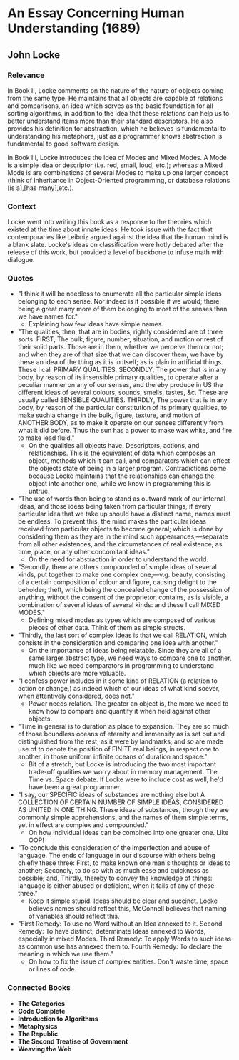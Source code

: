 # An Essay Concerning Human Understanding (1689)

## John Locke

### Relevance

In Book II, Locke comments on the nature of the nature of objects coming from the same type. He maintains that all objects are capable of relations and comparisons, an idea which serves as the basic foundation for all sorting algorithms, in addition to the idea that these relations can help us to better understand items more than their standard descriptors. He also provides his definition for abstraction, which he believes is fundamental to understanding his metaphors, just as a programmer knows abstraction is fundamental to good software design.

In Book III, Locke introduces the idea of Modes and Mixed Modes. A Mode is a simple idea or descriptor (i.e. red, small, loud, etc.); whereas a Mixed Mode is are combinations of several Modes to make up one larger concept (think of Inheritance in Object-Oriented programming, or database relations [is a],[has many],etc.).

### Context

Locke went into writing this book as a response to the theories which existed at the time about innate ideas. He took issue with the fact that contemporaries like Leibniz argued against the idea that the human mind is a blank slate. Locke's ideas on classification were hotly debated after the release of this work, but provided a level of backbone to infuse math with dialogue.

### Quotes

* "I think it will be needless to enumerate all the particular simple ideas belonging to each sense. Nor indeed is it possible if we would; there being a great many more of them belonging to most of the senses than we have names for."
  * Explaining how few ideas have simple names.
* "The qualities, then, that are in bodies, rightly considered are of three sorts: FIRST, The bulk, figure, number, situation, and motion or rest of their solid parts. Those are in them, whether we perceive them or not; and when they are of that size that we can discover them, we have by these an idea of the thing as it is in itself; as is plain in artificial things. These I call PRIMARY QUALITIES. SECONDLY, The power that is in any body, by reason of its insensible primary qualities, to operate after a peculiar manner on any of our senses, and thereby produce in US the different ideas of several colours, sounds, smells, tastes, &c. These are usually called SENSIBLE QUALITIES. THIRDLY, The power that is in any body, by reason of the particular constitution of its primary qualities, to make such a change in the bulk, figure, texture, and motion of ANOTHER BODY, as to make it operate on our senses differently from what it did before. Thus the sun has a power to make wax white, and fire to make lead fluid."
  * On the qualities all objects have. Descriptors, actions, and relationships. This is the equivalent of data which composes an object, methods which it can call, and comparators which can effect the objects state of being in a larger program. Contradictions come because Locke maintains that the relationships can change the object into another one, while we know in programming this is untrue.
* "The use of words then being to stand as outward mark of our internal ideas, and those ideas being taken from particular things, if every particular idea that we take up should have a distinct name, names must be endless. To prevent this, the mind makes the particular ideas received from particular objects to become general; which is done by considering them as they are in the mind such appearances,—separate from all other existences, and the circumstances of real existence, as time, place, or any other concomitant ideas."
  * On the need for abstraction in order to understand the world.
* "Secondly, there are others compounded of simple ideas of several kinds, put together to make one complex one;—v.g. beauty, consisting of a certain composition of colour and figure, causing delight to the beholder; theft, which being the concealed change of the possession of anything, without the consent of the proprietor, contains, as is visible, a combination of several ideas of several kinds: and these I call MIXED MODES."
  * Defining mixed modes as types which are composed of various pieces of other data. Think of them as simple structs.
* "Thirdly, the last sort of complex ideas is that we call RELATION, which consists in the consideration and comparing one idea with another."
  * On the importance of ideas being relatable. Since they are all of a same larger abstract type, we need ways to compare one to another, much like we need comparators in programming to understand which objects are more valuable.
* "I confess power includes in it some kind of RELATION (a relation to action or change,) as indeed which of our ideas of what kind soever, when attentively considered, does not."
  * Power needs relation. The greater an object is, the more we need to know how to compare and quantify it when held against other objects.
* "Time in general is to duration as place to expansion. They are so much of those boundless oceans of eternity and immensity as is set out and distinguished from the rest, as it were by landmarks; and so are made use of to denote the position of FINITE real beings, in respect one to another, in those uniform infinite oceans of duration and space."
  * Bit of a stretch, but Locke is introducing the two most important trade-off qualities we worry about in memory management. The Time vs. Space debate. If Locke were to include cost as well, he'd have been a great programmer.
* "I say, our SPECIFIC ideas of substances are nothing else but A COLLECTION OF CERTAIN NUMBER OF SIMPLE IDEAS, CONSIDERED AS UNITED IN ONE THING. These ideas of substances, though they are commonly simple apprehensions, and the names of them simple terms, yet in effect are complex and compounded."
  * On how individual ideas can be combined into one greater one. Like OOP!
* "To conclude this consideration of the imperfection and abuse of language. The ends of language in our discourse with others being chiefly these three: First, to make known one man's thoughts or ideas to another; Secondly, to do so with as much ease and quickness as possible; and, Thirdly, thereby to convey the knowledge of things: language is either abused or deficient, when it fails of any of these three."
  * Keep it simple stupid. Ideas should be clear and succinct. Locke believes names should reflect this, McConnell believes that naming of variables should reflect this.
* "First Remedy: To use no Word without an Idea annexed to it. Second Remedy: To have distinct, determinate Ideas annexed to Words, especially in mixed Modes. Third Remedy: To apply Words to such ideas as common use has annexed them to. Fourth Remedy: To declare the meaning in which we use them."
  * On how to fix the issue of complex entities. Don't waste time, space or lines of code.


### Connected Books

* __The Categories__
* __Code Complete__
* __Introduction to Algorithms__
* __Metaphysics__
* __The Republic__
* __The Second Treatise of Government__
* __Weaving the Web__
